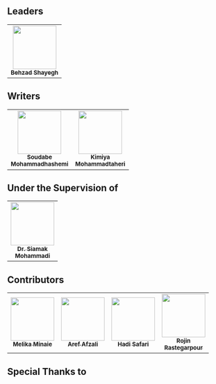 ## Leaders
<table>
   <tr>
      <td align="center">
         <a href="https://behzadshayegh.github.io/">
            <img src="https://avatars.githubusercontent.com/u/43534816?s=400&u=7bfbc5be6133106599af0062e9ead08371adc4df&v=4" width="100px;"/><br />
            <sub><b>Behzad Shayegh</b></sub>
         </a><br />
      </td>
   </tr>
</table>

## Writers
<table>
   <tr>
      <td align="center">
         <a href="https://github.com/soudabemhashemi">
            <img src="https://upload.wikimedia.org/wikipedia/commons/thumb/d/d2/Crystal_Clear_kdm_user_female.svg/1200px-Crystal_Clear_kdm_user_female.svg.png" width="100px;"/><br />
            <sub><b>Soudabe<br />Mohammadhashemi</b></sub>
         </a><br />
      </td>
      <td align="center">
         <a href="https://github.com/kymmt80">
            <img src="https://upload.wikimedia.org/wikipedia/commons/thumb/d/d2/Crystal_Clear_kdm_user_female.svg/1200px-Crystal_Clear_kdm_user_female.svg.png" width="100px;"/><br />
            <sub><b>Kimiya<br />Mohammadtaheri</b></sub>
         </a><br />
      </td>
   </tr>
</table>

## Under the Supervision of
<table>
   <tr>
      <td align="center">
         <a href="https://ece.ut.ac.ir/en/~smohamadi">
            <img src="https://dsdlab.ut.ac.ir/people/img/sm.jpg" width="100px;"/><br />
            <sub><b>Dr. Siamak<br />Mohammadi</b></sub>
         </a><br />
      </td>
   </tr>
</table>

## Contributors
<table>
   <tr>
      <td align="center">
         <a href="https://github.com/trevorika">
            <img src="https://upload.wikimedia.org/wikipedia/commons/thumb/d/d2/Crystal_Clear_kdm_user_female.svg/1200px-Crystal_Clear_kdm_user_female.svg.png" width="100px;"/><br />
            <sub><b>Melika Minaie</b></sub>
         </a><br />
      </td>
      <td align="center">
         <a href="https://arefafzali.github.io/">
            <img src="https://avatars.githubusercontent.com/u/40772805?v=4" width="100px;"/><br />
            <sub><b>Aref Afzali</b></sub>
         </a><br />
      </td>
      <td align="center">
         <a href="https://hadisafari.ir/">
            <img src="https://upload.wikimedia.org/wikipedia/commons/7/76/Crystal_Clear_kdm_user_male.svg" width="100px;"/><br />
            <sub><b>Hadi Safari</b></sub>
         </a><br />
      </td>
      <td align="center">
         <a href="https://github.com/RojinRastegarpour/">
            <img src="https://upload.wikimedia.org/wikipedia/commons/thumb/d/d2/Crystal_Clear_kdm_user_female.svg/1200px-Crystal_Clear_kdm_user_female.svg.png"  width="100px;"/><br />
            <sub><b>Rojin<br/>Rastegarpour</b></sub>
         </a><br />
      </td>
   </tr>
</table>

## Special Thanks to
<table>
   <tr>
   </tr>
</table>
